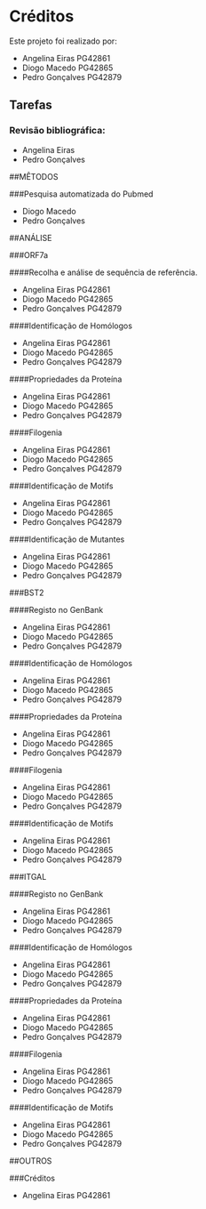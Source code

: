 # Créditos

Este projeto foi realizado por:
- Angelina Eiras PG42861
- Diogo Macedo PG42865
- Pedro Gonçalves PG42879

## Tarefas

### Revisão bibliográfica:

- Angelina Eiras
- Pedro Gonçalves


##MÊTODOS

###Pesquisa automatizada do Pubmed

- Diogo Macedo
- Pedro Gonçalves


##ANÁLISE

###ORF7a

####Recolha e análise de sequência de referência.

- Angelina Eiras PG42861
- Diogo Macedo PG42865
- Pedro Gonçalves PG42879

####Identificação de Homólogos

- Angelina Eiras PG42861
- Diogo Macedo PG42865
- Pedro Gonçalves PG42879

####Propriedades da Proteína

- Angelina Eiras PG42861
- Diogo Macedo PG42865
- Pedro Gonçalves PG42879

####Filogenia

- Angelina Eiras PG42861
- Diogo Macedo PG42865
- Pedro Gonçalves PG42879

####Identificação de Motifs

- Angelina Eiras PG42861
- Diogo Macedo PG42865
- Pedro Gonçalves PG42879

####Identificação de Mutantes

- Angelina Eiras PG42861
- Diogo Macedo PG42865
- Pedro Gonçalves PG42879


###BST2

####Registo no GenBank

- Angelina Eiras PG42861
- Diogo Macedo PG42865
- Pedro Gonçalves PG42879

####Identificação de Homólogos

- Angelina Eiras PG42861
- Diogo Macedo PG42865
- Pedro Gonçalves PG42879

####Propriedades da Proteína

- Angelina Eiras PG42861
- Diogo Macedo PG42865
- Pedro Gonçalves PG42879

####Filogenia

- Angelina Eiras PG42861
- Diogo Macedo PG42865
- Pedro Gonçalves PG42879

####Identificação de Motifs

- Angelina Eiras PG42861
- Diogo Macedo PG42865
- Pedro Gonçalves PG42879


###ITGAL

####Registo no GenBank

- Angelina Eiras PG42861
- Diogo Macedo PG42865
- Pedro Gonçalves PG42879

####Identificação de Homólogos

- Angelina Eiras PG42861
- Diogo Macedo PG42865
- Pedro Gonçalves PG42879

####Propriedades da Proteína

- Angelina Eiras PG42861
- Diogo Macedo PG42865
- Pedro Gonçalves PG42879

####Filogenia

- Angelina Eiras PG42861
- Diogo Macedo PG42865
- Pedro Gonçalves PG42879

####Identificação de Motifs

- Angelina Eiras PG42861
- Diogo Macedo PG42865
- Pedro Gonçalves PG42879


##OUTROS

###Créditos

- Angelina Eiras PG42861